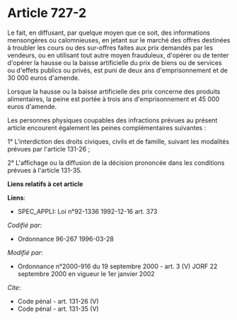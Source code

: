 # Article 727-2

Le fait, en diffusant, par quelque moyen que ce soit, des informations mensongères ou calomnieuses, en jetant sur le marché
des offres destinées à troubler les cours ou des sur-offres faites aux prix demandés par les vendeurs, ou en utilisant tout
autre moyen frauduleux, d'opérer ou de tenter d'opérer la hausse ou la baisse artificielle du prix de biens ou de services ou
d'effets publics ou privés, est puni de deux ans d'emprisonnement et de 30 000 euros d'amende. 

Lorsque la hausse ou la baisse artificielle des prix concerne des produits alimentaires, la peine est portée à trois ans
d'emprisonnement et 45 000 euros d'amende. 

Les personnes physiques coupables des infractions prévues au présent article encourent également les peines complémentaires
suivantes : 

1° L'interdiction des droits civiques, civils et de famille, suivant les modalités prévues par l'article 131-26 ; 

2° L'affichage ou la diffusion de la décision prononcée dans les conditions prévues à l'article 131-35.

**Liens relatifs à cet article**

**Liens**:

  - SPEC_APPLI: Loi n°92-1336 1992-12-16 art. 373

_Codifié par_:

  - Ordonnance 96-267 1996-03-28

_Modifié par_:

  - Ordonnance n°2000-916 du 19 septembre 2000 - art. 3 (V) JORF 22 septembre 2000 en vigueur le 1er janvier 2002

_Cite_:

  - Code pénal - art. 131-26 (V)
  - Code pénal - art. 131-35 (V)
